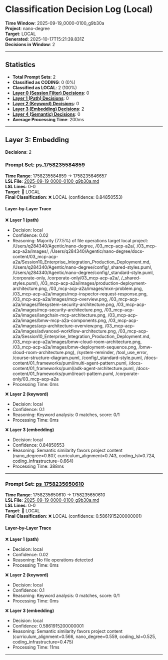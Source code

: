 # Classification Decision Log (Local)

**Time Window**: 2025-09-19_0000-0100_g9b30a<br>
**Project**: nano-degree<br>
**Target**: LOCAL<br>
**Generated**: 2025-10-17T15:21:39.831Z<br>
**Decisions in Window**: 2

---

## Statistics

- **Total Prompt Sets**: 2
- **Classified as CODING**: 0 (0%)
- **Classified as LOCAL**: 2 (100%)
- **[Layer 0 (Session Filter) Decisions](#layer-0-session-filter)**: 0
- **[Layer 1 (Path) Decisions](#layer-1-path)**: 0
- **[Layer 2 (Keyword) Decisions](#layer-2-keyword)**: 0
- **[Layer 3 (Embedding) Decisions](#layer-3-embedding)**: 2
- **[Layer 4 (Semantic) Decisions](#layer-4-semantic)**: 0
- **Average Processing Time**: 200ms

---

## Layer 3: Embedding

**Decisions**: 2

### Prompt Set: [ps_1758235584859](../../history/2025-09-19_0000-0100_g9b30a.md#ps_1758235584859)

**Time Range**: 1758235584859 → 1758235646657<br>
**LSL File**: [2025-09-19_0000-0100_g9b30a.md](../../history/2025-09-19_0000-0100_g9b30a.md#ps_1758235584859)<br>
**LSL Lines**: 0-0<br>
**Target**: 📍 LOCAL<br>
**Final Classification**: ❌ LOCAL (confidence: 0.84850553)

#### Layer-by-Layer Trace

❌ **Layer 1 (path)**
- Decision: local
- Confidence: 0.02
- Reasoning: Majority (77.5%) of file operations target local project: /Users/q284340/Agentic/nano-degree, /03_mcp-acp-a2a/, /03_mcp-acp-a2a/images/, /Users/q284340/Agentic/nano-degree/docs-content/03_mcp-acp-a2a/Session10_Enterprise_Integration_Production_Deployment.md, /Users/q284340/Agentic/nano-degree/config/_shared-styles.puml, /Users/q284340/Agentic/nano-degree/config/_standard-style.puml, /corporate-only, /corporate-only/03_mcp-acp-a2a/, /_shared-styles.puml), /03_mcp-acp-a2a/images/production-deployment-architecture.png, /03_mcp-acp-a2a/images/mxn-problem.png, /03_mcp-acp-a2a/images/mcp-inspector-request-response.png, /03_mcp-acp-a2a/images/mcp-overview.png, /03_mcp-acp-a2a/images/filesystem-security-architecture.png, /03_mcp-acp-a2a/images/mcp-security-architecture.png, /03_mcp-acp-a2a/images/langchain-mcp-architecture.png, /03_mcp-acp-a2a/images/bmw-mcp-a2a-components.png, /03_mcp-acp-a2a/images/acp-architecture-overview.png, /03_mcp-acp-a2a/images/advanced-workflow-architecture.png, /03_mcp-acp-a2a/Session10_Enterprise_Integration_Production_Deployment.md, /03_mcp-acp-a2a/images/bmw-cloud-room-architecture.png, /03_mcp-acp-a2a/images/bmw-deployment-sequence.png, /bmw-cloud-room-architecture.png), /system-reminder, /tool_use_error, /course-structure-diagram.puml, /config/_standard-style.puml, /docs-content/01_frameworks/puml/multi-agent-pattern.puml, /docs-content/01_frameworks/puml/adk-agent-architecture.puml, /docs-content/01_frameworks/puml/react-pattern.puml, /corporate-only/03_mcp-acp-a2a
- Processing Time: 0ms

❌ **Layer 2 (keyword)**
- Decision: local
- Confidence: 0.1
- Reasoning: Keyword analysis: 0 matches, score: 0/1
- Processing Time: 0ms

❌ **Layer 3 (embedding)**
- Decision: local
- Confidence: 0.84850553
- Reasoning: Semantic similarity favors project content (nano_degree=0.807, curriculum_alignment=0.743, coding_lsl=0.724, coding_infrastructure=0.664)
- Processing Time: 388ms

---

### Prompt Set: [ps_1758235650610](../../history/2025-09-19_0000-0100_g9b30a.md#ps_1758235650610)

**Time Range**: 1758235650610 → 1758235650610<br>
**LSL File**: [2025-09-19_0000-0100_g9b30a.md](../../history/2025-09-19_0000-0100_g9b30a.md#ps_1758235650610)<br>
**LSL Lines**: 0-0<br>
**Target**: 📍 LOCAL<br>
**Final Classification**: ❌ LOCAL (confidence: 0.5861915200000001)

#### Layer-by-Layer Trace

❌ **Layer 1 (path)**
- Decision: local
- Confidence: 0.02
- Reasoning: No file operations detected
- Processing Time: 0ms

❌ **Layer 2 (keyword)**
- Decision: local
- Confidence: 0.1
- Reasoning: Keyword analysis: 0 matches, score: 0/1
- Processing Time: 0ms

❌ **Layer 3 (embedding)**
- Decision: local
- Confidence: 0.5861915200000001
- Reasoning: Semantic similarity favors project content (curriculum_alignment=0.566, nano_degree=0.559, coding_lsl=0.525, coding_infrastructure=0.475)
- Processing Time: 11ms

---

